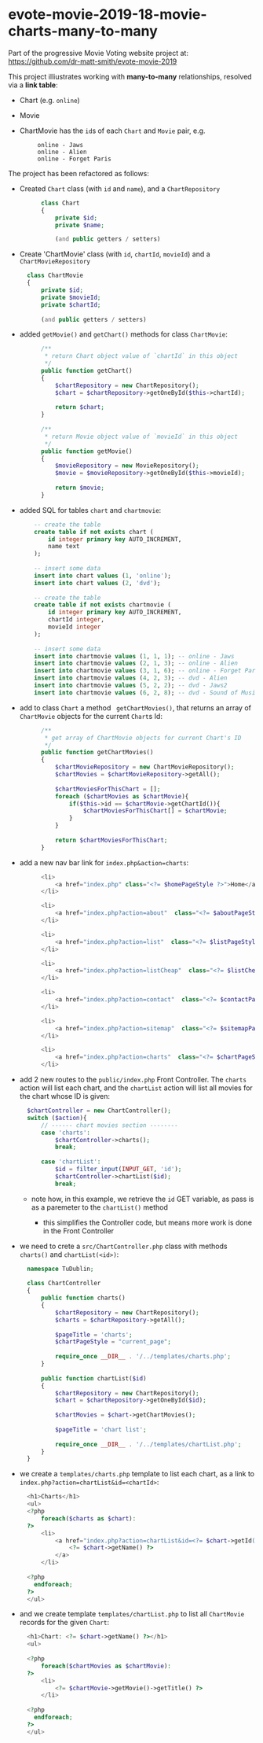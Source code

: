 # evote-movie-2019-18-movie-charts-many-to-many

Part of the progressive Movie Voting website project at: https://github.com/dr-matt-smith/evote-movie-2019

This project illiustrates working with **many-to-many** relationships, resolved via a **link table**:

- Chart (e.g. `online`)

- Movie

- ChartMovie has the `id`s of each `Chart` and `Movie` pair, e.g.

    ```
         online - Jaws
         online - Alien
         online - Forget Paris
    ```


The project has been refactored as follows:

- Created `Chart` class (with `id` and `name`), and a `ChartRepository`

    ```php
          class Chart
          {
              private $id;
              private $name;

              (and public getters / setters)
    ```

- Create 'ChartMovie' class (with `id`, `chartId`, `movieId`) and a `ChartMovieRepository`

    ```php
      class ChartMovie
      {
          private $id;
          private $movieId;
          private $chartId;
        
          (and public getters / setters)
    ```
    
- added `getMovie()` and `getChart()` methods for class `ChartMovie`:

    ```php
          /**
           * return Chart object value of `chartId` in this object
           */
          public function getChart()
          {
              $chartRepository = new ChartRepository();
              $chart = $chartRepository->getOneById($this->chartId);
      
              return $chart;
          }
      
          /**
           * return Movie object value of `movieId` in this object
           */
          public function getMovie()
          {
              $movieRepository = new MovieRepository();
              $movie = $movieRepository->getOneById($this->movieId);
      
              return $movie;
          }
    ```

- added SQL for tables `chart` and `chartmovie`:

    ```sql
        -- create the table
        create table if not exists chart (
            id integer primary key AUTO_INCREMENT,
            name text
        );
        
        -- insert some data
        insert into chart values (1, 'online');
        insert into chart values (2, 'dvd');
        
        -- create the table
        create table if not exists chartmovie (
            id integer primary key AUTO_INCREMENT,
            chartId integer,
            movieId integer
        );
        
        -- insert some data
        insert into chartmovie values (1, 1, 1); -- online - Jaws
        insert into chartmovie values (2, 1, 3); -- online - Alien
        insert into chartmovie values (3, 1, 6); -- online - Forget Paris
        insert into chartmovie values (4, 2, 3); -- dvd - Alien
        insert into chartmovie values (5, 2, 2); -- dvd - Jaws2
        insert into chartmovie values (6, 2, 8); -- dvd - Sound of Music
    ```
    
- add to class `Chart` a method ` getChartMovies()`, that returns an array of `ChartMovie` objects for the current `Chart`s Id:

    ```php
          /**
           * get array of ChartMovie objects for current Chart's ID
           */
          public function getChartMovies()
          {
              $chartMovieRepository = new ChartMovieRepository();
              $chartMovies = $chartMovieRepository->getAll();
      
              $chartMoviesForThisChart = [];
              foreach ($chartMovies as $chartMovie){
                  if($this->id == $chartMovie->getChartId()){
                      $chartMoviesForThisChart[] = $chartMovie;
                  }
              }
      
              return $chartMoviesForThisChart;
          }
    ```
    
- add a new nav bar link for `index.php&action=charts`:

    ```php
          <li>
              <a href="index.php" class="<?= $homePageStyle ?>">Home</a>
          </li>
  
          <li>
              <a href="index.php?action=about"  class="<?= $aboutPageStyle ?>">About Us</a>
          </li>
  
          <li>
              <a href="index.php?action=list"  class="<?= $listPageStyle ?>">Movie ratings</a>
          </li>
  
          <li>
              <a href="index.php?action=listCheap"  class="<?= $listCheapPageStyle ?>">cheap movies</a>
          </li>
  
          <li>
              <a href="index.php?action=contact"  class="<?= $contactPageStyle ?>">Contact Us</a>
          </li>
  
          <li>
              <a href="index.php?action=sitemap"  class="<?= $sitemapPageStyle ?>">Site Map</a>
          </li>
  
          <li>
              <a href="index.php?action=charts"  class="<?= $chartPageStyle ?>">Charts</a>
          </li>
    ```
    
- add 2 new routes to the `public/index.php` Front Controller. The `charts` action will list each chart, and the `chartList` action will list all movies for the chart whose ID is given:

    ```php
      $chartController = new ChartController();
      switch ($action){
          // ------ chart movies section --------
          case 'charts':
              $chartController->charts();
              break;
      
          case 'chartList':
              $id = filter_input(INPUT_GET, 'id');
              $chartController->chartList($id);
              break;
    ```
    
    - note how, in this example, we retrieve the `id` GET variable, as pass is as a paremeter to the `chartList()` method
    
        - this simplifies the Controller code, but means more work is done in the Front Controller
    
- we need to crete a `src/ChartController.php` class with methods `charts()` and `chartList(<id>)`:

    ```php
      namespace TuDublin;
      
      class ChartController
      {
          public function charts()
          {
              $chartRepository = new ChartRepository();
              $charts = $chartRepository->getAll();
      
              $pageTitle = 'charts';
              $chartPageStyle = "current_page";
      
              require_once __DIR__ . '/../templates/charts.php';
          }
      
          public function chartList($id)
          {
              $chartRepository = new ChartRepository();
              $chart = $chartRepository->getOneById($id);
      
              $chartMovies = $chart->getChartMovies();
      
              $pageTitle = 'chart list';
      
              require_once __DIR__ . '/../templates/chartList.php';
          }
      }
    ```
    
- we create a `templates/charts.php` template to list each chart, as a link to `index.php?action=chartList&id=<chartId>`:

    ```php
      <h1>Charts</h1>
      <ul>
      <?php
          foreach($charts as $chart):
      ?>
          <li>
              <a href="index.php?action=chartList&id=<?= $chart->getId()?>">
                  <?= $chart->getName() ?>
              </a>
          </li>
      
      <?php
        endforeach;
      ?>
      </ul>
    ```
    
- and we create template `templates/chartList.php` to list all `ChartMovie` records for the given `Chart`:

    ```php
      <h1>Chart: <?= $chart->getName() ?></h1>
      <ul>
      
      <?php
          foreach($chartMovies as $chartMovie):
      ?>
          <li>
              <?= $chartMovie->getMovie()->getTitle() ?>
          </li>
      
      <?php
        endforeach;
      ?>
      </ul>
    ```
    
    
